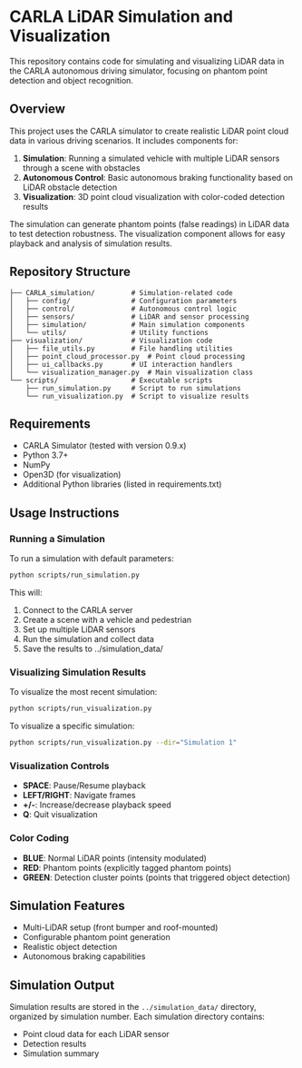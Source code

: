# CARLA LiDAR Simulation and Visualization

This repository contains code for simulating and visualizing LiDAR data in the CARLA autonomous driving simulator, focusing on phantom point detection and object recognition.

## Overview

This project uses the CARLA simulator to create realistic LiDAR point cloud data in various driving scenarios. It includes components for:

1. **Simulation**: Running a simulated vehicle with multiple LiDAR sensors through a scene with obstacles
2. **Autonomous Control**: Basic autonomous braking functionality based on LiDAR obstacle detection
3. **Visualization**: 3D point cloud visualization with color-coded detection results

The simulation can generate phantom points (false readings) in LiDAR data to test detection robustness. The visualization component allows for easy playback and analysis of simulation results.

## Repository Structure

```
├── CARLA_simulation/         # Simulation-related code
│   ├── config/               # Configuration parameters
│   ├── control/              # Autonomous control logic
│   ├── sensors/              # LiDAR and sensor processing
│   ├── simulation/           # Main simulation components
│   └── utils/                # Utility functions
├── visualization/            # Visualization code
│   ├── file_utils.py         # File handling utilities
│   ├── point_cloud_processor.py  # Point cloud processing
│   ├── ui_callbacks.py       # UI interaction handlers
│   └── visualization_manager.py  # Main visualization class
└── scripts/                  # Executable scripts
    ├── run_simulation.py     # Script to run simulations
    └── run_visualization.py  # Script to visualize results
```

## Requirements

- CARLA Simulator (tested with version 0.9.x)
- Python 3.7+
- NumPy
- Open3D (for visualization)
- Additional Python libraries (listed in requirements.txt)

## Usage Instructions

### Running a Simulation

To run a simulation with default parameters:

```bash
python scripts/run_simulation.py
```

This will:
1. Connect to the CARLA server
2. Create a scene with a vehicle and pedestrian
3. Set up multiple LiDAR sensors
4. Run the simulation and collect data
5. Save the results to ../simulation_data/

### Visualizing Simulation Results

To visualize the most recent simulation:

```bash
python scripts/run_visualization.py
```

To visualize a specific simulation:

```bash
python scripts/run_visualization.py --dir="Simulation 1"
```

### Visualization Controls

- **SPACE**: Pause/Resume playback
- **LEFT/RIGHT**: Navigate frames
- **+/-**: Increase/decrease playback speed
- **Q**: Quit visualization

### Color Coding

- **BLUE**: Normal LiDAR points (intensity modulated)
- **RED**: Phantom points (explicitly tagged phantom points)
- **GREEN**: Detection cluster points (points that triggered object detection)

## Simulation Features

- Multi-LiDAR setup (front bumper and roof-mounted)
- Configurable phantom point generation
- Realistic object detection
- Autonomous braking capabilities

## Simulation Output

Simulation results are stored in the `../simulation_data/` directory, organized by simulation number. Each simulation directory contains:

- Point cloud data for each LiDAR sensor
- Detection results
- Simulation summary